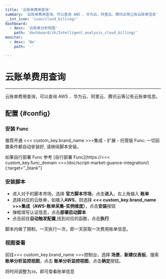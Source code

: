 ```yaml
---
title: '云账单费用查询'
summary: '云账单费用查询，可以查询 AWS 、华为云、阿里云、腾讯云等公有云账单信息'
__int_icon: 'icon/cloud_billing/'
dashboard:
  - desc: '云账单分析视图'
    path: 'dashboard/zh/Intelligent_analysis_cloud_billing/'
monitor:
  - desc: 'No'
    path: '-'

---
```


<!-- markdownlint-disable MD025 -->
# 云账单费用查询
<!-- markdownlint-enable -->
---

云账单费用查询，可以查询 AWS 、华为云、阿里云、腾讯云等公有云账单信息。


## 配置 {#config}

### 安装 Func

推荐开通 <<< custom_key.brand_name >>>集成 - 扩展 - 托管版 Func: 一切前置条件都自动安装好, 请继续脚本安装。

如果自行部署 Func 参考 [自行部署 Func](https://<<< custom_key.func_domain >>>/doc/script-market-guance-integration/){:target="_blank"}

### 安装脚本

- 进入对于的脚本市场，选择 **官方脚本市场**，点击**进入**，右上角输入 **账单**
- 选择对应的云账单，如接入**AWS**，则选择 **<<< custom_key.brand_name >>>集成（AWS-账单采集-实例维度）**，点击**安装**按钮
- 弹框填写认证信息，点击**部署启动脚本**
- 点击前往**自动触发配置**,找到对应的函数，点击**执行**

脚本内做了限制，一天执行一次，即一天获取一次费用账单信息。

### 视图查看

前往<<< custom_key.brand_name >>>控制台，选择 **场景**，**新建仪表板**，搜索**账单分析监控视图**，点击 **账单分析监控视图**，点击**确定**按钮。

将时间调整为`3d`，即可查看账单信息

